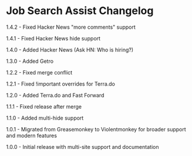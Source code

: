 # Job Search Assist Changelog
1.4.2 - Fixed Hacker News "more comments" support

1.4.1 - Fixed Hacker News hide support

1.4.0 - Added Hacker News (Ask HN: Who is hiring?)

1.3.0 - Added Getro

1.2.2 - Fixed merge conflict

1.2.1 - Fixed !important overrides for Terra.do

1.2.0 - Added Terra.do and Fast Forward

1.1.1 - Fixed release after merge

1.1.0 - Added multi-hide support

1.0.1 - Migrated from Greasemonkey to Violentmonkey for broader support and modern features

1.0.0 - Initial release with multi-site support and documentation
